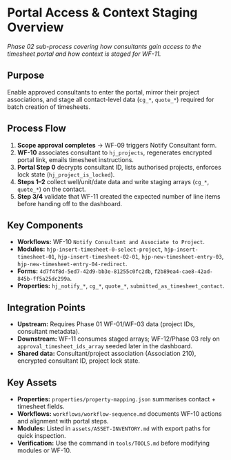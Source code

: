 # Portal Access & Context Staging Overview

*Phase 02 sub-process covering how consultants gain access to the timesheet portal and how context is staged for WF-11.*

## Purpose
Enable approved consultants to enter the portal, mirror their project associations, and stage all contact-level data (`cg_*`, `quote_*`) required for batch creation of timesheets.

## Process Flow
1. **Scope approval completes** → WF-09 triggers Notify Consultant form.
2. **WF-10** associates consultant to `hj_projects`, regenerates encrypted portal link, emails timesheet instructions.
3. **Portal Step 0** decrypts consultant ID, lists authorised projects, enforces lock state (`hj_project_is_locked`).
4. **Steps 1–2** collect well/unit/date data and write staging arrays (`cg_*`, `quote_*`) on the contact.
5. **Step 3/4** validate that WF-11 created the expected number of line items before handing off to the dashboard.

## Key Components
- **Workflows:** WF-10 `Notify Consultant and Associate to Project`.
- **Modules:** `hjp-insert-timesheet-0-select-project`, `hjp-insert-timesheet-01`, `hjp-insert-timesheet-02-01`, `hjp-new-timesheet-entry-03`, `hjp-new-timesheet-entry-04-redirect`.
- **Forms:** `4d7f4f8d-5ed7-42d9-bb3e-81255c0fc2db`, `f2b89ea4-cae8-42ad-845b-ff5a25dc299a`.
- **Properties:** `hj_notify_*`, `cg_*`, `quote_*`, `submitted_as_timesheet_contact`.

## Integration Points
- **Upstream:** Requires Phase 01 WF-01/WF-03 data (project IDs, consultant metadata).
- **Downstream:** WF-11 consumes staged arrays; WF-12/Phase 03 rely on `approval_timesheet_ids_array` seeded later in the dashboard.
- **Shared data:** Consultant/project association (Association 210), encrypted consultant ID, project lock state.

## Key Assets
- **Properties:** `properties/property-mapping.json` summarises contact + timesheet fields.
- **Workflows:** `workflows/workflow-sequence.md` documents WF-10 actions and alignment with portal steps.
- **Modules:** Listed in `assets/ASSET-INVENTORY.md` with export paths for quick inspection.
- **Verification:** Use the command in `tools/TOOLS.md` before modifying modules or WF-10.
